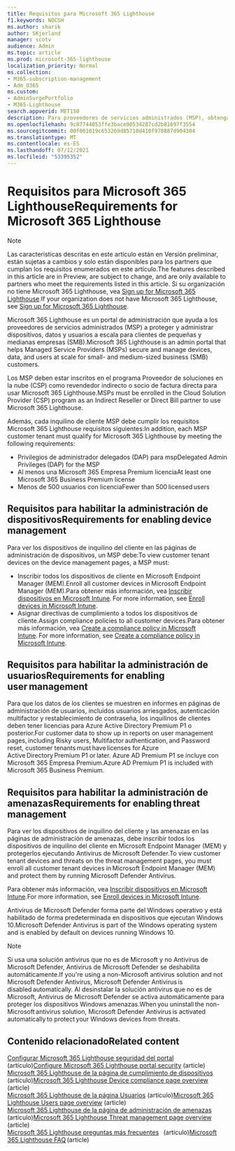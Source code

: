 ```yaml
---
title: Requisitos para Microsoft 365 Lighthouse
f1.keywords: NOCSH
ms.author: sharik
author: SKjerland
manager: scotv
audience: Admin
ms.topic: article
ms.prod: microsoft-365-lighthouse
localization_priority: Normal
ms.collection:
- M365-subscription-management
- Adm_O365
ms.custom:
- AdminSurgePortfolio
- M365-Lighthouse
search.appverid: MET150
description: Para proveedores de servicios administrados (MSP), obtenga una lista de requisitos para usar Microsoft 365 Lighthouse.
ms.openlocfilehash: 9c87744053ffe3bace90534287cd2b81697f3554
ms.sourcegitcommit: 00f001019c653269d85718d410f970887d904304
ms.translationtype: MT
ms.contentlocale: es-ES
ms.lasthandoff: 07/12/2021
ms.locfileid: "53395352"
---
```

# <a name="requirements-for-microsoft-365-lighthouse"></a><span data-ttu-id="b5145-103">Requisitos para Microsoft 365 Lighthouse</span><span class="sxs-lookup"><span data-stu-id="b5145-103">Requirements for Microsoft 365 Lighthouse</span></span>

> [!NOTE]
> <span data-ttu-id="b5145-104">Las características descritas en este artículo están en Versión preliminar, están sujetas a cambios y solo están disponibles para los partners que cumplan los requisitos enumerados en este artículo.</span><span class="sxs-lookup"><span data-stu-id="b5145-104">The features described in this article are in Preview, are subject to change, and are only available to partners who meet the requirements listed in this article.</span></span> <span data-ttu-id="b5145-105">Si su organización no tiene Microsoft 365 Lighthouse, vea [Sign up for Microsoft 365 Lighthouse](m365-lighthouse-sign-up.md).</span><span class="sxs-lookup"><span data-stu-id="b5145-105">If your organization does not have Microsoft 365 Lighthouse, see [Sign up for Microsoft 365 Lighthouse](m365-lighthouse-sign-up.md).</span></span>

<span data-ttu-id="b5145-106">Microsoft 365 Lighthouse es un portal de administración que ayuda a los proveedores de servicios administrados (MSP) a proteger y administrar dispositivos, datos y usuarios a escala para clientes de pequeñas y medianas empresas (SMB).</span><span class="sxs-lookup"><span data-stu-id="b5145-106">Microsoft 365 Lighthouse is an admin portal that helps Managed Service Providers (MSPs) secure and manage devices, data, and users at scale for small- and medium-sized business (SMB) customers.</span></span>  

<span data-ttu-id="b5145-107">Los MSP deben estar inscritos en el programa Proveedor de soluciones en la nube (CSP) como revendedor indirecto o socio de factura directa para usar Microsoft 365 Lighthouse.</span><span class="sxs-lookup"><span data-stu-id="b5145-107">MSPs must be enrolled in the Cloud Solution Provider (CSP) program as an Indirect Reseller or Direct Bill partner to use Microsoft 365 Lighthouse.</span></span>  

<span data-ttu-id="b5145-108">Además, cada inquilino de cliente MSP debe cumplir los requisitos Microsoft 365 Lighthouse requisitos siguientes:</span><span class="sxs-lookup"><span data-stu-id="b5145-108">In addition, each MSP customer tenant must qualify for Microsoft 365 Lighthouse by meeting the following requirements:</span></span> 
 
- <span data-ttu-id="b5145-109">Privilegios de administrador delegados (DAP) para msp</span><span class="sxs-lookup"><span data-stu-id="b5145-109">Delegated Admin Privileges (DAP) for the MSP</span></span> 
- <span data-ttu-id="b5145-110">Al menos una Microsoft 365 Empresa Premium licencia</span><span class="sxs-lookup"><span data-stu-id="b5145-110">At least one Microsoft 365 Business Premium license</span></span> 
- <span data-ttu-id="b5145-111">Menos de 500 usuarios con licencia</span><span class="sxs-lookup"><span data-stu-id="b5145-111">Fewer than 500 licensed users</span></span>  

## <a name="requirements-for-enablingdevice-management"></a><span data-ttu-id="b5145-112">Requisitos para habilitar la administración de dispositivos</span><span class="sxs-lookup"><span data-stu-id="b5145-112">Requirements for enabling device management</span></span>   

<span data-ttu-id="b5145-113">Para ver los dispositivos de inquilino del cliente en las páginas de administración de dispositivos, un MSP debe:</span><span class="sxs-lookup"><span data-stu-id="b5145-113">To view customer tenant devices on the device management pages, a MSP must:</span></span>    

- <span data-ttu-id="b5145-114">Inscribir todos los dispositivos de cliente en Microsoft Endpoint Manager (MEM).</span><span class="sxs-lookup"><span data-stu-id="b5145-114">Enroll all customer devices in Microsoft Endpoint Manager (MEM).</span></span><span data-ttu-id="b5145-115">Para obtener más información, vea [Inscribir dispositivos en Microsoft Intune](/mem/intune/enrollment/).</span><span class="sxs-lookup"><span data-stu-id="b5145-115"> For more information, see [Enroll devices in Microsoft Intune](/mem/intune/enrollment/).</span></span>
- <span data-ttu-id="b5145-116">Asignar directivas de cumplimiento a todos los dispositivos de cliente.</span><span class="sxs-lookup"><span data-stu-id="b5145-116">Assign compliance policies to all customer devices.</span></span><span data-ttu-id="b5145-117">Para obtener más información, vea [Create a compliance policy in Microsoft Intune](/mem/intune/protect/create-compliance-policy).</span><span class="sxs-lookup"><span data-stu-id="b5145-117"> For more information, see [Create a compliance policy in Microsoft Intune](/mem/intune/protect/create-compliance-policy).</span></span> 

## <a name="requirements-for-enabling-usermanagement"></a><span data-ttu-id="b5145-118">Requisitos para habilitar la administración de usuarios</span><span class="sxs-lookup"><span data-stu-id="b5145-118">Requirements for enabling user management</span></span> 

<span data-ttu-id="b5145-119">Para que los datos de los clientes se muestren en informes en páginas de administración de usuarios, incluidos usuarios arriesgados, autenticación multifactor y restablecimiento de contraseña, los inquilinos de clientes deben tener licencias para Azure Active Directory Premium P1 o posterior.</span><span class="sxs-lookup"><span data-stu-id="b5145-119">For customer data to show up in reports on user management pages, including Risky users, Multifactor authentication, and Password reset, customer tenants must have licenses for Azure Active Directory Premium P1 or later.</span></span> <span data-ttu-id="b5145-120">Azure AD Premium P1 se incluye con Microsoft 365 Empresa Premium.</span><span class="sxs-lookup"><span data-stu-id="b5145-120">Azure AD Premium P1 is included with Microsoft 365 Business Premium.</span></span>   

## <a name="requirements-for-enablingthreat-management"></a><span data-ttu-id="b5145-121">Requisitos para habilitar la administración de amenazas</span><span class="sxs-lookup"><span data-stu-id="b5145-121">Requirements for enabling threat management</span></span> 

<span data-ttu-id="b5145-122">Para ver los dispositivos de inquilino del cliente y las amenazas en las páginas de administración de amenazas, debe inscribir todos los dispositivos de inquilino del cliente en Microsoft Endpoint Manager (MEM) y protegerlos ejecutando Antivirus de Microsoft Defender.</span><span class="sxs-lookup"><span data-stu-id="b5145-122">To view customer tenant devices and threats on the threat management pages, you must enroll all customer tenant devices in Microsoft Endpoint Manager (MEM) and protect them by running Microsoft Defender Antivirus.</span></span>  

<span data-ttu-id="b5145-123">Para obtener más información, vea [Inscribir dispositivos en Microsoft Intune](/mem/intune/enrollment/).</span><span class="sxs-lookup"><span data-stu-id="b5145-123">For more information, see [Enroll devices in Microsoft Intune](/mem/intune/enrollment/).</span></span>  

<span data-ttu-id="b5145-124">Antivirus de Microsoft Defender forma parte del Windows operativo y está habilitado de forma predeterminada en dispositivos que ejecutan Windows 10.</span><span class="sxs-lookup"><span data-stu-id="b5145-124">Microsoft Defender Antivirus is part of the Windows operating system and is enabled by default on devices running Windows 10.</span></span>  

> [!NOTE] 
> <span data-ttu-id="b5145-125">Si usa una solución antivirus que no es de Microsoft y no Antivirus de Microsoft Defender, Antivirus de Microsoft Defender se deshabilita automáticamente.</span><span class="sxs-lookup"><span data-stu-id="b5145-125">If you're using a non-Microsoft antivirus solution and not Microsoft Defender Antivirus, Microsoft Defender Antivirus is disabled automatically.</span></span> <span data-ttu-id="b5145-126">Al desinstalar la solución antivirus que no es de Microsoft, Antivirus de Microsoft Defender se activa automáticamente para proteger los dispositivos Windows amenazas.</span><span class="sxs-lookup"><span data-stu-id="b5145-126">When you uninstall the non-Microsoft antivirus solution, Microsoft Defender Antivirus is activated automatically to protect your Windows devices from threats.</span></span>    

## <a name="related-content"></a><span data-ttu-id="b5145-127">Contenido relacionado</span><span class="sxs-lookup"><span data-stu-id="b5145-127">Related content</span></span>   

<span data-ttu-id="b5145-128">[Configurar Microsoft 365 Lighthouse seguridad del portal](m365-lighthouse-configure-portal-security.md) (artículo)</span><span class="sxs-lookup"><span data-stu-id="b5145-128">[Configure Microsoft 365 Lighthouse portal security](m365-lighthouse-configure-portal-security.md) (article)</span></span>\
<span data-ttu-id="b5145-129">[Microsoft 365 Lighthouse de la página de cumplimiento de dispositivos](m365-lighthouse-device-compliance-page-overview.md) (artículo)</span><span class="sxs-lookup"><span data-stu-id="b5145-129">[Microsoft 365 Lighthouse Device compliance page overview](m365-lighthouse-device-compliance-page-overview.md) (article)</span></span>\
<span data-ttu-id="b5145-130">[Microsoft 365 Lighthouse de la página Usuarios](m365-lighthouse-users-page-overview.md) (artículo)</span><span class="sxs-lookup"><span data-stu-id="b5145-130">[Microsoft 365 Lighthouse Users page overview](m365-lighthouse-users-page-overview.md) (article)</span></span>\
<span data-ttu-id="b5145-131">[Microsoft 365 Lighthouse de la página de administración de amenazas](m365-lighthouse-threat-management-page-overview.md) (artículo)</span><span class="sxs-lookup"><span data-stu-id="b5145-131">[Microsoft 365 Lighthouse Threat management page overview](m365-lighthouse-threat-management-page-overview.md) (article)</span></span>\
<span data-ttu-id="b5145-132">[Microsoft 365 Lighthouse preguntas más frecuentes](m365-lighthouse-faq.yml)   (artículo)</span><span class="sxs-lookup"><span data-stu-id="b5145-132">[Microsoft 365 Lighthouse FAQ](m365-lighthouse-faq.yml) (article)</span></span>

